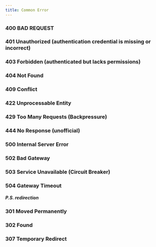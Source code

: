 ```yaml
---
title: Common Error
---
```


### 400 BAD REQUEST

### 401 Unauthorized (authentication credential is missing or incorrect)

### 403 Forbidden (authenticated but lacks permissions)

### 404 Not Found

### 409 Conflict

### 422 Unprocessable Entity

### 429 Too Many Requests (Backpressure)

### 444 No Response (unofficial)

### 500 Internal Server Error

### 502 Bad Gateway

### 503 Service Unavailable (Circuit Breaker)

### 504 Gateway Timeout

##### P.S. redirection

### 301 Moved Permanently

### 302 Found

### 307 Temporary Redirect

